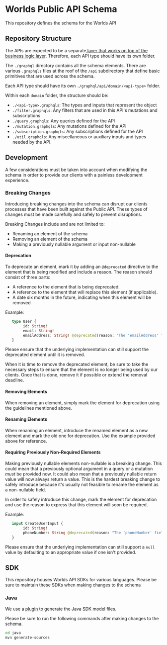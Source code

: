 # Worlds Public API Schema

This repository defines the schema for the Worlds API

## Repository Structure

The APIs are expected to be a separate[ layer that works on top of the
business logic layer][graphql-bll]. Therefore, each API type should have its own folder.

The `./graphql` directory contains all the schema elements. There are various `.graphqls` files
at the roof of the `/api` subdirectory that define basic primitives that are used across the schema.

Each API type should have its own `./graphql/api/domain/<api-type>` folder.

Within each `domain` folder, the structure should be:

- `./<api-type>.graphqls`: The types and inputs that represent the object
- `./filter.graphqls`: Any filters that are used in this API's mutations and subscriptions
- `./query.graphqls`: Any queries defined for the API
- `./mutation.graphqls`: Any mutations defined for the API
- `./subscription.graphqls`: Any subscriptions defined for the API
- `./util.graphqls`: Any miscellaneous or auxiliary inputs and types needed by the API.

## Development

A few considerations must be taken into account when modifying the schema in order to provide 
our clients with a painless development experience.

### Breaking Changes

Introducing breaking changes into the schema can disrupt our clients processes that have 
been built against the Public API. These types of changes must be made carefully and safely to prevent
disruptions.

Breaking Changes include and are not limited to:
- Renaming an element of the schema
- Removing an element of the schema
- Making a previously nullable argument or input non-nullable


#### Deprecation
To deprecate an element, mark it by adding an `@deprecated` directive to the element that is being modified and include 
a reason. The reason should consist of three parts:
* A reference to the element that is being deprecated.
* A reference to the element that will replace this element (if applicable).
* A date six months in the future, indicating when this element will be removed


Example:
```graphql
   type User {
        id: String!
        email: String!
        emailAddress: String! @deprecated(reason: "The 'emailAddress' field in the 'User' type is deprecated and will be removed on 01/01/2026. Please use the 'email' field in the 'User' type instead") 
   }
  ```

Please ensure that the underlying implementation can still support the deprecated element until it is removed.
  
When it is time to remove the deprecated element, be sure to take the necessary steps to ensure that the element is no 
longer being used by our clients. Once that is done, remove it if possible or extend the removal deadline.

#### Removing Elements
When removing an element, simply mark the element for deprecation using the guidelines mentioned above. 

#### Renaming Elements
When renaming an element, introduce the renamed element as a new element and mark the old one for deprecation. 
Use the example provided above for reference.

#### Requiring Previously Non-Required Elements
Making previously nullable elements non-nullable is a breaking change. This could mean that a previously optional argument
in a query or a mutation _must_ be provided now. It could also mean that a previously nullable return value will now 
always return a value. This is the hardest breaking change to safely introduce because it's usually not feasible to rename 
the element as a non-nullable field.

In order to safely introduce this change, mark the element for deprecation and use the reason to express that this element
will soon be required.

Example:
```graphql
   input CreateUserInput {
        id: String!
        phoneNumber: String @deprecated(reason: "The 'phoneNumber' field in the 'CreateUserInput' input will be a required field starting on 01/01/2026. Please provide a `phoneNumber` value.")
   }
  ```

Please ensure that the underlying implementation can still support a `null` value by defaulting to an appropriate value if
one isn't provided. 

## SDK

This repository houses Worlds API SDKs for various languages. Please be sure to maintain these SDKs when making changes to the schema

### Java

We use a [plugin](https://github.com/kobylynskyi/graphql-java-codegen) to generate the Java SDK model files.

Please be sure to run the following commands after making changes to the schema.

```bash
cd java
mvn generate-sources
```

[graphql-bll]: https://graphql.org/learn/thinking-in-graphs/#business-logic-layer